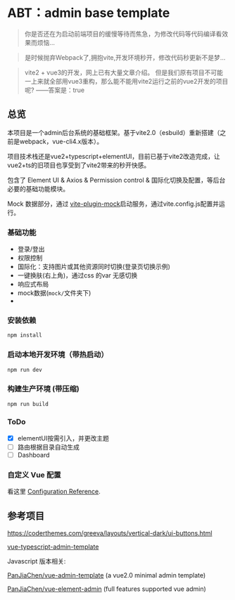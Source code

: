 # ABT：admin base template

> 你是否还在为启动前端项目的缓慢等待而焦急，为修改代码等代码编译看效果而烦恼...

> 是时候抛弃Webpack了,拥抱vite,开发环境秒开，修改代码秒更新不是梦...

> vite2 + vue3的开发，网上已有大量文章介绍。
但是我们原有项目不可能一上来就全部用vue3重构，那么能不能用vite2运行之前的vue2开发的项目呢? ——答案是：true

## 总览

本项目是一个admin后台系统的基础框架。基于vite2.0（esbuild）重新搭建（之前是webpack，vue-cli4.x版本）。

项目技术栈还是vue2+typescript+elementUI，目前已基于vite2改造完成，让vue2+ts的旧项目也享受到了vite2带来的秒开快感。

包含了 Element UI & Axios & Permission control & 国际化切换及配置，等后台必要的基础功能模块。

Mock 数据部分，通过 [vite-plugin-mock](https://github.com/anncwb/vite-plugin-mock)启动服务，通过vite.config.js配置并运行。

### 基础功能

- 登录/登出
- 权限控制
- 国际化：支持图片或其他资源同时切换(登录页切换示例)
- 一键换肤(右上角)，通过css 的var 无感切换
- 响应式布局
- mock数据(`mock/`文件夹下)
- 

### 安装依赖

```bash
npm install
```
### 启动本地开发环境（带热启动）

```bash
npm run dev
```
### 构建生产环境 (带压缩)

```bash
npm run build
```

### ToDo 

- [x] elementUI按需引入，并更改主题
- [ ] 路由根据目录自动生成
- [ ] Dashboard 

### 自定义 Vue 配置

看这里 [Configuration Reference](https://cli.vuejs.org/config/).

## 参考项目

https://coderthemes.com/greeva/layouts/vertical-dark/ui-buttons.html

[vue-typescript-admin-template](https://github.com/Armour/vue-typescript-admin-template/tree/minimal) 

Javascript 版本相关:

[PanJiaChen/vue-admin-template](https://github.com/PanJiaChen/vue-admin-template) (a vue2.0 minimal admin template)

[PanJiaChen/vue-element-admin](https://github.com/PanJiaChen/vue-element-admin) (full features supported vue admin)
